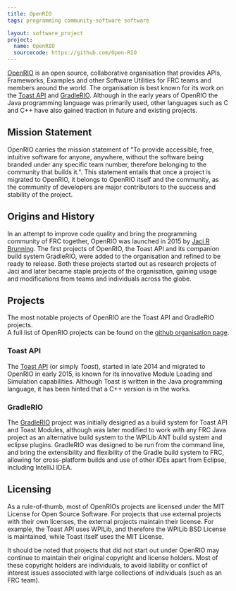 ```yaml
---
title: OpenRIO
tags: programming community-software software

layout: software_project
project:
  name: OpenRIO
  sourcecode: https://github.com/Open-RIO
---
```


[OpenRIO](https://github.com/Open-RIO) is an open source, collaborative organisation that provides APIs, Frameworks, Examples and other Software Utilities for FRC teams and members around the world. The organisation is best known for its work on the [Toast API](https://github.com/Open-RIO/ToastAPI) and [GradleRIO](https://github.com/Open-RIO/GradleRIO). Although in the early years of OpenRIO the Java programming language was primarily used, other languages such as C and C++ have also gained traction in future and existing projects.

## Mission Statement
OpenRIO carries the mission statement of "To provide accessible, free, intuitive software for anyone, anywhere, without the software being branded under any specific team number, therefore belonging to the community that builds it.". This statement entails that once a project is migrated to OpenRIO, it belongs to OpenRIO itself and the community, as the community of developers are major contributors to the success and stability of the project.

## Origins and History
In an attempt to improve code quality and bring the programming community of FRC together, OpenRIO was launched in 2015 by [Jaci R Brunning](https://github.com/JacisNonsense). The first projects of OpenRIO, the Toast API and its companion build system GradleRIO, were added to the organisation and refined to be ready to release. Both these projects started out as research projects of Jaci and later became staple projects of the organisation, gaining usage and modifications from teams and individuals across the globe.

## Projects
The most notable projects of OpenRIO are the Toast API and GradleRIO projects.  
A full list of OpenRIO projects can be found on the [github organisation page](https://github.com/Open-RIO).

### Toast API
The [Toast API](https://github.com/Open-RIO/ToastAPI) (or simply *Toast*), started in late 2014 and migrated to OpenRIO in early 2015, is known for its innovative Module Loading and Simulation capabilities. Although Toast is written in the Java programming language, it has been hinted that a C++ version is in the works.

### GradleRIO 
The [GradleRIO](https://github.com/Open-RIO/GradleRIO) project was initially designed as a build system for Toast API and Toast Modules, although was later modified to work with any FRC Java project as an alternative build system to the WPILib ANT build system and eclipse plugins. GradleRIO was designed to be run from the command line, and bring the extensibility and flexibility of the Gradle build system to FRC, allowing for cross-platform builds and use of other IDEs apart from Eclipse, including IntelliJ IDEA.

## Licensing
As a rule-of-thumb, most of OpenRIOs projects are licensed under the MIT License for Open Source Software. For projects that use external projects with their own licenses, the external projects maintain their license. For example, the Toast API uses WPILib, and therefore the WPILib BSD License is maintained, while Toast itself uses the MIT License.

It should be noted that projects that did not start out under OpenRIO may continue to maintain their original copyright and license holders. Most of these copyright holders are individuals, to avoid liability or conflict of interest issues associated with large collections of individuals (such as an FRC team).

